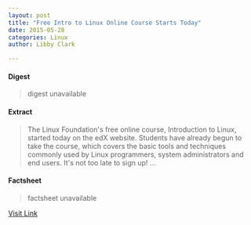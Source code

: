 ```yaml
---
layout: post
title: "Free Intro to Linux Online Course Starts Today"
date: 2015-05-28
categories: Linux
author: Libby Clark

---
```



#### Digest
>digest unavailable

#### Extract
>The Linux Foundation's free online course, Introduction to Linux, started today on the edX website. Students have already begun to take the course, which covers the basic tools and techniques commonly used by Linux programmers, system administrators and end users. It's not too late to sign up!...

#### Factsheet
>factsheet unavailable

[Visit Link](https://www.linux.com/news/featured-blogs/200-libby-clark/782685-free-intro-to-linux-online-course-starts-today/)


